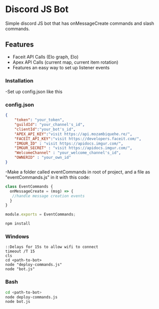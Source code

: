 # Discord JS Bot

Simple discord JS bot that has onMessageCreate commands and slash commands.
## Features
- Faceit API Calls (Elo graph, Elo)
- Apex API Calls (current map, current item rotation)
- Features an easy way to set up listener events

### Installation
-Set up config.json like this

### config.json
```JSON
{
	"token": "your_token",
	"guildId": "your_channel's_id",
	"clientId":"your_bot's_id",
	"APEX_API_KEY":"visit https://api.mozambiquehe.re/",
	"FACEIT_API_KEY":"visit https://developers.faceit.com/",
	"IMGUR_ID" : "visit https://apidocs.imgur.com/",
	"IMGUR_SECRET" : "visit https://apidocs.imgur.com/",
	"WelcomeChannel" : "your_welcome_channel's_id",
	"OWNERID" : "your_own_id"
}

```
-Make a folder called eventCommands in root of project, and a file as "eventCommands.js" in it
with this code:

```javascript
class EventCommands {
  onMessageCreate = (msg) => {    
   //handle message creation events
  }
}

module.exports = EventCommands;

```

```bash
npm install
```



### Windows 
```batch
::Delays for 15s to allow wifi to connect
timeout /T 15
cls
cd <path-to-bot>
node "deploy-commands.js"
node "bot.js"
```
### Bash
```Bash
cd <path-to-bot>
node deploy-commands.js
node bot.js
```